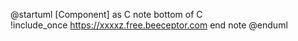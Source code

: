 @startuml 
[Component] as C
note bottom of C   
!include_once https://xxxxz.free.beeceptor.com
end note
@enduml
